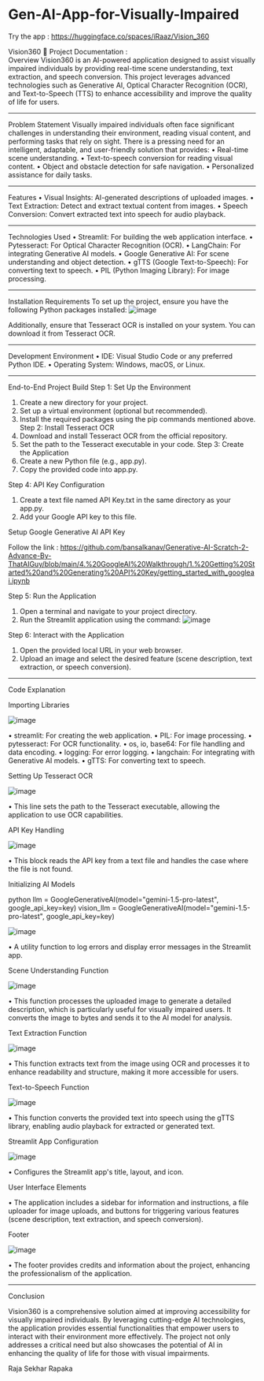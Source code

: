 # Gen-AI-App-for-Visually-Impaired
Try the app : https://huggingface.co/spaces/iRaaz/Vision_360

Vision360 🔬
Project Documentation :  
Overview
Vision360 is an AI-powered application designed to assist visually impaired individuals by providing real-time scene understanding, text extraction, and speech conversion. This project leverages advanced technologies such as Generative AI, Optical Character Recognition (OCR), and Text-to-Speech (TTS) to enhance accessibility and improve the quality of life for users.
________________________________________
Problem Statement
Visually impaired individuals often face significant challenges in understanding their environment, reading visual content, and performing tasks that rely on sight. There is a pressing need for an intelligent, adaptable, and user-friendly solution that provides:
•	Real-time scene understanding.
•	Text-to-speech conversion for reading visual content.
•	Object and obstacle detection for safe navigation.
•	Personalized assistance for daily tasks.
________________________________________
Features
•	Visual Insights: AI-generated descriptions of uploaded images.
•	Text Extraction: Detect and extract textual content from images.
•	Speech Conversion: Convert extracted text into speech for audio playback.
________________________________________
Technologies Used
•	Streamlit: For building the web application interface.
•	Pytesseract: For Optical Character Recognition (OCR).
•	LangChain: For integrating Generative AI models.
•	Google Generative AI: For scene understanding and object detection.
•	gTTS (Google Text-to-Speech): For converting text to speech.
•	PIL (Python Imaging Library): For image processing.
________________________________________
Installation Requirements
To set up the project, ensure you have the following Python packages installed:
![image](https://github.com/user-attachments/assets/af12edc5-6660-4786-8613-733e5eadc7d5)

Additionally, ensure that Tesseract OCR is installed on your system. You can download it from Tesseract OCR.
________________________________________
Development Environment
•	IDE: Visual Studio Code or any preferred Python IDE.
•	Operating System: Windows, macOS, or Linux.
________________________________________
End-to-End Project Build
Step 1: Set Up the Environment
1.	Create a new directory for your project.
2.	Set up a virtual environment (optional but recommended).
3.	Install the required packages using the pip commands mentioned above.
Step 2: Install Tesseract OCR
1.	Download and install Tesseract OCR from the official repository.
2.	Set the path to the Tesseract executable in your code.
Step 3: Create the Application
1.	Create a new Python file (e.g., app.py).
2.	Copy the provided code into app.py.

Step 4: API Key Configuration
1.	Create a text file named API Key.txt in the same directory as your app.py.
2.	Add your Google API key to this file.

Setup Google Generative AI API Key

Follow the link : https://github.com/bansalkanav/Generative-AI-Scratch-2-Advance-By-ThatAIGuy/blob/main/4.%20GoogleAI%20Walkthrough/1.%20Getting%20Started%20and%20Generating%20API%20Key/getting_started_with_googleai.ipynb 

Step 5: Run the Application
1.	Open a terminal and navigate to your project directory.
2.	Run the Streamlit application using the command:
   ![image](https://github.com/user-attachments/assets/3b438d64-4b10-404d-8a3e-aa89a3cf97a2)

Step 6: Interact with the Application
1.	Open the provided local URL in your web browser.
2.	Upload an image and select the desired feature (scene description, text extraction, or speech conversion).
________________________________________
Code Explanation

Importing Libraries

![image](https://github.com/user-attachments/assets/1499fb66-658a-43e5-8129-ccf3f1a8a631)

•	streamlit: For creating the web application.
•	PIL: For image processing.
•	pytesseract: For OCR functionality.
•	os, io, base64: For file handling and data encoding.
•	logging: For error logging.
•	langchain: For integrating with Generative AI models.
•	gTTS: For converting text to speech.

Setting Up Tesseract OCR

![image](https://github.com/user-attachments/assets/3007f72b-6dbc-4904-8c39-fc05ac91db71)

•	This line sets the path to the Tesseract executable, allowing the application to use OCR capabilities.

API Key Handling

![image](https://github.com/user-attachments/assets/6366e5a0-b43a-4713-9b41-775d980760aa)

•	This block reads the API key from a text file and handles the case where the file is not found.

Initializing AI Models

 python llm = GoogleGenerativeAI(model="gemini-1.5-pro-latest", google_api_key=key) 
 vision_llm = GoogleGenerativeAI(model="gemini-1.5-pro-latest", google_api_key=key)

 ![image](https://github.com/user-attachments/assets/da7d5136-53c2-4cec-9431-88f45555f3e4)

•	A utility function to log errors and display error messages in the Streamlit app.

Scene Understanding Function

![image](https://github.com/user-attachments/assets/939bb76a-a455-46f2-a217-e63350cf3552)

 
•	This function processes the uploaded image to generate a detailed description, which is particularly useful for visually impaired users. It converts the image to bytes and sends it to the AI model for analysis.


Text Extraction Function

![image](https://github.com/user-attachments/assets/ab1e096e-e132-4c20-b626-73560f09dbec)

 
•	This function extracts text from the image using OCR and processes it to enhance readability and structure, making it more accessible for users.


Text-to-Speech Function

![image](https://github.com/user-attachments/assets/9e3f8708-3ba8-41a4-bc16-e10acdcd2d95)

•	This function converts the provided text into speech using the gTTS library, enabling audio playback for extracted or generated text.

Streamlit App Configuration

![image](https://github.com/user-attachments/assets/09fa2a43-abd0-4abb-ae35-022d39a69088)

•	Configures the Streamlit app's title, layout, and icon.

User Interface Elements

•	The application includes a sidebar for information and instructions, a file uploader for image uploads, and buttons for triggering various features (scene description, text extraction, and speech conversion).

Footer

![image](https://github.com/user-attachments/assets/845369b4-9dd2-4e17-b6d3-224f6d54abad)

•	The footer provides credits and information about the project, enhancing the professionalism of the application.
________________________________________
Conclusion

Vision360 is a comprehensive solution aimed at improving accessibility for visually impaired individuals. By leveraging cutting-edge AI technologies, the application provides essential functionalities that empower users to interact with their environment more effectively. The project not only addresses a critical need but also showcases the potential of AI in enhancing the quality of life for those with visual impairments.











Raja Sekhar Rapaka
